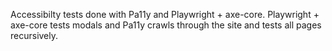 Accessibilty tests done with Pa11y and Playwright + axe-core.
Playwright + axe-core tests modals and Pa11y crawls through the site and tests all pages recursively.
